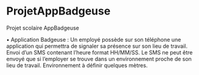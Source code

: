 # ProjetAppBadgeuse
Projet scolaire AppBadgeuse

• Application Badgeuse :
Un employé possède sur son téléphone une application qui permettra de signaler sa
présence sur son lieu de travail.
Envoi d’un SMS contenant l’heure format HH/MM/SS.
Le SMS ne peut être envoyé que si l’employer se trouve dans un
environnement proche de son lieu de travail. Environnement à définir quelques
mètres.
